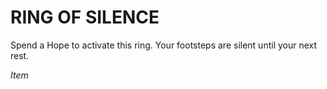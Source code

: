 ﻿# RING OF SILENCE

Spend a Hope to activate this ring. Your footsteps are silent until your next rest.

*Item*

